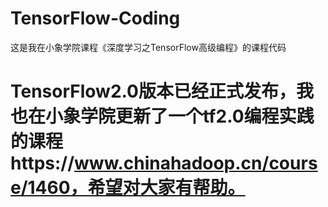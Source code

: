 # TensorFlow-Coding
这是我在小象学院课程《深度学习之TensorFlow高级编程》的课程代码


# TensorFlow2.0版本已经正式发布，我也在小象学院更新了一个tf2.0编程实践的课程https://www.chinahadoop.cn/course/1460，希望对大家有帮助。

